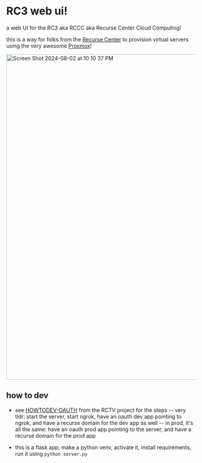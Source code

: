 # RC3 web ui!

a web UI for the RC3 aka RCCC aka Recurse Center Cloud Computing!

this is a way for folks from the [Recurse Center](https://www.recurse.com/) to provision virtual servers using the very awesome [Proxmox](https://www.proxmox.com/)!

<img width="865" alt="Screen Shot 2024-08-02 at 10 10 37 PM" src="https://github.com/user-attachments/assets/08a67e09-33ec-44ad-ba1b-67cf8773f54d">

## how to dev

- see [HOWTODEV-OAUTH](https://github.com/gregsadetsky/rctv/blob/main/docs/HOWTODEV-OAUTH.md) from the RCTV project for the steps
-- very tldr: start the server, start ngrok, have an oauth dev app pointing to ngrok, and have a recurse domain for the dev app as well
-- in prod, it's all the same: have an oauth prod app pointing to the server, and have a recurse domain for the prod app

- this is a flask app; make a python venv, activate it, install requirements, run it using `python server.py`
